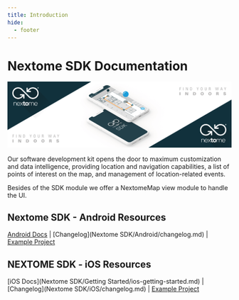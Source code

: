 ```yaml
---
title: Introduction
hide:
  - footer
---
```

# Nextome SDK Documentation

![Nextome Android SDK Cover](assets/cover.png)

Our software development kit opens the door to maximum customization and data intelligence, providing location and navigation capabilities, a list of points of interest on the map, and management of location-related events.

Besides of the SDK module we offer a NextomeMap view module to handle the UI.

## Nextome SDK - Android Resources
[Android Docs](Nextome%20SDK/Getting%20Started/android-getting-started.md) | [Changelog](Nextome SDK/Android/changelog.md) | [Example Project](https://github.com/Nextome/nextome-phoenix-android-whitelabel)

## NEXTOME SDK - iOS Resources
[iOS Docs](Nextome SDK/Getting Started/ios-getting-started.md) | [Changelog](Nextome SDK/iOS/changelog.md) | [Example Project](https://github.com/Nextome/nextome-phoenix-iOS-whitelabel)
